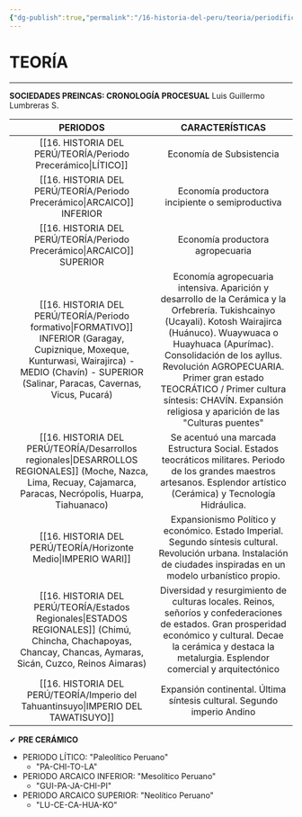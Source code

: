 ```yaml
---
{"dg-publish":true,"permalink":"/16-historia-del-peru/teoria/periodificacion-de-la-historia-peruana/","tags":["Historia","Teoría"]}
---
```


# TEORÍA
---
**SOCIEDADES PREINCAS: CRONOLOGÍA PROCESUAL**
Luis Guillermo Lumbreras S.

|                                                                                 PERIODOS                                                                                 |                                                                                                                                                                         CARACTERÍSTICAS                                                                                                                                                                         |
| :----------------------------------------------------------------------------------------------------------------------------------------------------------------------: | :-------------------------------------------------------------------------------------------------------------------------------------------------------------------------------------------------------------------------------------------------------------------------------------------------------------------------------------------------------------: |
|                                                                     [[16. HISTORIA DEL PERÚ/TEORÍA/Periodo Precerámico\|LÍTICO]]                                                                      |                                                                                                                                                                    Economía de Subsistencia                                                                                                                                                                     |
|                                                                [[16. HISTORIA DEL PERÚ/TEORÍA/Periodo Precerámico\|ARCAICO]] INFERIOR                                                                 |                                                                                                                                                         Economía productora incipiente o semiproductiva                                                                                                                                                         |
|                                                                [[16. HISTORIA DEL PERÚ/TEORÍA/Periodo Precerámico\|ARCAICO]] SUPERIOR                                                                 |                                                                                                                                                                Economía productora agropecuaria                                                                                                                                                                 |
| [[16. HISTORIA DEL PERÚ/TEORÍA/Periodo formativo\|FORMATIVO]] INFERIOR (Garagay, Cupiznique, Moxeque, Kunturwasi, Wairajirca) - MEDIO (Chavín) - SUPERIOR (Salinar, Paracas, Cavernas, Vicus, Pucará) | Economía agropecuaria intensiva. Aparición y desarrollo de la Cerámica y la Orfebrería. Tukishcainyo (Ucayali). Kotosh Wairajirca (Huánuco). Wuaywuaca o Huayhuaca (Apurímac). Consolidación de los ayllus. Revolución AGROPECUARIA. Primer gran estado TEOCRÁTICO / Primer cultura síntesis: CHAVÍN. Expansión religiosa y aparición de las "Culturas puentes" |
|                   [[16. HISTORIA DEL PERÚ/TEORÍA/Desarrollos regionales\|DESARROLLOS REGIONALES]] (Moche, Nazca, Lima, Recuay, Cajamarca, Paracas, Necrópolis, Huarpa, Tiahuanaco)                    |                                                                                           Se acentuó una marcada Estructura Social. Estados teocráticos militares. Periodo de los grandes maestros artesanos. Esplendor artístico (Cerámica) y Tecnología Hidráulica.                                                                                           |
|                                                                    [[16. HISTORIA DEL PERÚ/TEORÍA/Horizonte Medio\|IMPERIO WARI]]                                                                     |                                                                                             Expansionismo Político y económico. Estado Imperial. Segundo síntesis cultural. Revolución urbana. Instalación de ciudades inspiradas en un modelo urbanístico propio.                                                                                              |
|                    [[16. HISTORIA DEL PERÚ/TEORÍA/Estados Regionales\|ESTADOS REGIONALES]] (Chimú, Chincha, Chachapoyas, Chancay, Chancas, Aymaras, Sicán, Cuzco, Reinos Aimaras)                     |                                                                      Diversidad y resurgimiento de culturas locales. Reinos, señoríos y confederaciones de estados. Gran prosperidad económico y cultural. Decae la cerámica y destaca la metalurgia. Esplendor comercial y arquitectónico                                                                      |
|                                                           [[16. HISTORIA DEL PERÚ/TEORÍA/Imperio del Tahuantinsuyo\|IMPERIO DEL TAWATISUYO]]                                                            |                                                                                                                                             Expansión continental. Última síntesis cultural. Segundo imperio Andino                                                                                                                                             |

✔ **PRE CERÁMICO**
- PERIODO LÍTICO: "Paleolítico Peruano"
	- "PA-CHI-TO-LA"
- PERIODO ARCAICO INFERIOR: "Mesolítico Peruano"
	- "GUI-PA-JA-CHI-PI"
- PERIODO ARCAICO SUPERIOR: "Neolítico Peruano"
	- "LU-CE-CA-HUA-KO"



